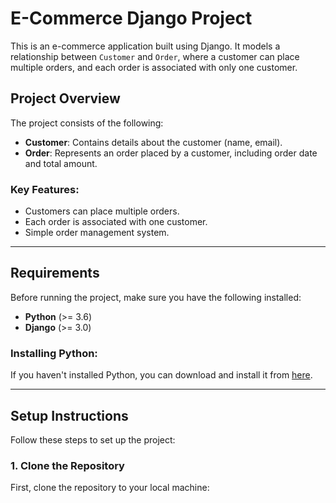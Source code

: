 # E-Commerce Django Project

This is an e-commerce application built using Django. It models a relationship between `Customer` and `Order`, where a customer can place multiple orders, and each order is associated with only one customer.

## Project Overview

The project consists of the following:
- **Customer**: Contains details about the customer (name, email).
- **Order**: Represents an order placed by a customer, including order date and total amount.

### Key Features:
- Customers can place multiple orders.
- Each order is associated with one customer.
- Simple order management system.

---

## Requirements

Before running the project, make sure you have the following installed:

- **Python** (>= 3.6)
- **Django** (>= 3.0)

### Installing Python:

If you haven't installed Python, you can download and install it from [here](https://www.python.org/downloads/).

---

## Setup Instructions

Follow these steps to set up the project:

### 1. Clone the Repository

First, clone the repository to your local machine: